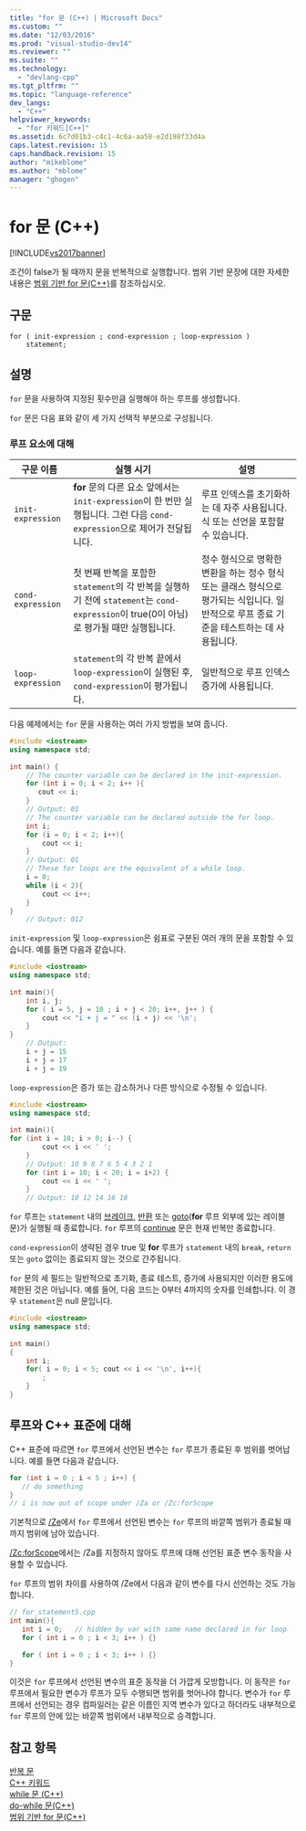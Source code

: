 ```yaml
---
title: "for 문 (C++) | Microsoft Docs"
ms.custom: ""
ms.date: "12/03/2016"
ms.prod: "visual-studio-dev14"
ms.reviewer: ""
ms.suite: ""
ms.technology: 
  - "devlang-cpp"
ms.tgt_pltfrm: ""
ms.topic: "language-reference"
dev_langs: 
  - "C++"
helpviewer_keywords: 
  - "for 키워드[C++]"
ms.assetid: 6c7d01b3-c4c1-4c6a-aa58-e2d198f33d4a
caps.latest.revision: 15
caps.handback.revision: 15
author: "mikeblome"
ms.author: "mblome"
manager: "ghogen"
---
```

# for 문 (C++)
[!INCLUDE[vs2017banner](../assembler/inline/includes/vs2017banner.md)]

조건이 false가 될 때까지 문을 반복적으로 실행합니다.  범위 기반 문장에 대한 자세한 내용은 [범위 기반 for 문\(C\+\+\)](../cpp/range-based-for-statement-cpp.md)를 참조하십시오.  
  
## 구문  
  
```  
for ( init-expression ; cond-expression ; loop-expression )   
    statement;  
```  
  
## 설명  
 `for` 문을 사용하여 지정된 횟수만큼 실행해야 하는 루프를 생성합니다.  
  
 `for` 문은 다음 표와 같이 세 가지 선택적 부분으로 구성됩니다.  
  
### 루프 요소에 대해  
  
|구문 이름|실행 시기|설명|  
|-----------|-----------|--------|  
|`init-expression`|**for** 문의 다른 요소 앞에서는 `init-expression`이 한 번만 실행됩니다.  그런 다음 `cond-expression`으로 제어가 전달됩니다.|루프 인덱스를 초기화하는 데 자주 사용됩니다.  식 또는 선언을 포함할 수 있습니다.|  
|`cond-expression`|첫 번째 반복을 포함한 `statement`의 각 반복을 실행하기 전에  `statement`는 `cond-expression`이 true\(0이 아님\)로 평가될 때만 실행됩니다.|정수 형식으로 명확한 변환을 하는 정수 형식 또는 클래스 형식으로 평가되는 식입니다.  일반적으로 루프 종료 기준을 테스트하는 데 사용됩니다.|  
|`loop-expression`|`statement`의 각 반복 끝에서  `loop-expression`이 실행된 후, `cond-expression`이 평가됩니다.|일반적으로 루프 인덱스 증가에 사용됩니다.|  
  
 다음 예제에서는 `for` 문을 사용하는 여러 가지 방법을 보여 줍니다.  
  
```cpp  
#include <iostream>  
using namespace std;  
  
int main() {  
    // The counter variable can be declared in the init-expression.  
    for (int i = 0; i < 2; i++ ){   
       cout << i;  
    }  
    // Output: 01  
    // The counter variable can be declared outside the for loop.  
    int i;  
    for (i = 0; i < 2; i++){  
        cout << i;  
    }  
    // Output: 01  
    // These for loops are the equivalent of a while loop.  
    i = 0;  
    while (i < 2){  
        cout << i++;  
    }  
}  
    // Output: 012  
```  
  
 `init-expression` 및 `loop-expression`은 쉼표로 구분된 여러 개의 문을 포함할 수 있습니다.  예를 들면 다음과 같습니다.  
  
```cpp  
#include <iostream>  
using namespace std;  
  
int main(){  
    int i, j;  
    for ( i = 5, j = 10 ; i + j < 20; i++, j++ ) {  
        cout << "i + j = " << (i + j) << '\n';  
    }  
}  
    // Output:  
    i + j = 15  
    i + j = 17  
    i + j = 19  
```  
  
 `loop-expression`은 증가 또는 감소하거나 다른 방식으로 수정될 수 있습니다.  
  
```cpp  
#include <iostream>  
using namespace std;  
  
int main(){  
for (int i = 10; i > 0; i--) {  
        cout << i << ' ';  
    }  
    // Output: 10 9 8 7 6 5 4 3 2 1  
    for (int i = 10; i < 20; i = i+2) {  
        cout << i << ' ';  
    }  
    // Output: 10 12 14 16 18  
```  
  
 `for` 루프는 `statement` 내의 [브레이크](../cpp/break-statement-cpp.md), [반환](../cpp/return-statement-cpp.md) 또는 [goto](../cpp/goto-statement-cpp.md)\(**for** 루프 외부에 있는 레이블 문\)가 실행될 때 종료합니다.  `for` 루프의 [continue](../cpp/continue-statement-cpp.md) 문은 현재 반복만 종료합니다.  
  
 `cond-expression`이 생략된 경우 true 및 **for** 루프가 `statement` 내의 `break`, `return` 또는 `goto` 없이는 종료되지 않는 것으로 간주됩니다.  
  
 `for` 문의 세 필드는 일반적으로 초기화, 종료 테스트, 증가에 사용되지만 이러한 용도에 제한된 것은 아닙니다.  예를 들어, 다음 코드는 0부터 4까지의 숫자를 인쇄합니다.  이 경우 `statement`은 null 문입니다.  
  
```cpp  
#include <iostream>  
using namespace std;  
  
int main()  
{  
    int i;  
    for( i = 0; i < 5; cout << i << '\n', i++){  
        ;  
    }  
}  
```  
  
## 루프와 C\+\+ 표준에 대해  
 C\+\+ 표준에 따르면 `for` 루프에서 선언된 변수는 `for` 루프가 종료된 후 범위를 벗어납니다.  예를 들면 다음과 같습니다.  
  
```cpp  
for (int i = 0 ; i < 5 ; i++) {  
   // do something  
}  
// i is now out of scope under /Za or /Zc:forScope  
```  
  
 기본적으로 [\/Ze](../build/reference/za-ze-disable-language-extensions.md)에서 `for` 루프에서 선언된 변수는 `for` 루프의 바깥쪽 범위가 종료될 때까지 범위에 남아 있습니다.  
  
 [\/Zc:forScope](../build/reference/zc-forscope-force-conformance-in-for-loop-scope.md)에서는 \/Za를 지정하지 않아도 루프에 대해 선언된 표준 변수 동작을 사용할 수 있습니다.  
  
 `for` 루프의 범위 차이를 사용하여 \/Ze에서 다음과 같이 변수를 다시 선언하는 것도 가능합니다.  
  
```cpp  
// for_statement5.cpp  
int main(){  
   int i = 0;   // hidden by var with same name declared in for loop  
   for ( int i = 0 ; i < 3; i++ ) {}  
  
   for ( int i = 0 ; i < 3; i++ ) {}  
}  
```  
  
 이것은 `for` 루프에서 선언된 변수의 표준 동작을 더 가깝게 모방합니다. 이 동작은 `for` 루프에서 필요한 변수가 루프가 모두 수행되면 범위를 벗어나야 합니다.  변수가 `for` 루프에서 선언되는 경우 컴파일러는 같은 이름인 지역 변수가 있다고 하더라도 내부적으로 `for` 루프의 안에 있는 바깥쪽 범위에서 내부적으로 승격합니다.  
  
## 참고 항목  
 [반복 문](../cpp/iteration-statements-cpp.md)   
 [C\+\+ 키워드](../cpp/keywords-cpp.md)   
 [while 문 \(C\+\+\)](../cpp/while-statement-cpp.md)   
 [do\-while 문\(C\+\+\)](../cpp/do-while-statement-cpp.md)   
 [범위 기반 for 문\(C\+\+\)](../cpp/range-based-for-statement-cpp.md)